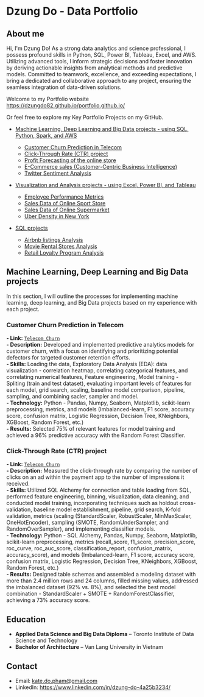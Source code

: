 # Dzung Do - Data Portfolio

## About me

Hi, I'm Dzung Do! As a strong data analytics and science professional, I possess profound skills in Python, SQL, Power BI, Tableau, Excel, and AWS. Utilizing advanced tools, I inform strategic decisions and foster innovation by deriving actionable insights from analytical methods and predictive models. Committed to teamwork, excellence, and exceeding expectations, I bring a dedicated and collaborative approach to any project, ensuring the seamless integration of data-driven solutions.

Welcome to my Portfolio website
https://dzungdo82.github.io/portfolio.github.io/

Or feel free to explore my Key Portfolio Projects on my GitHub.

- [Machine Learning, Deep Learning and Big Data projects - using SQL, Python, Spark, and AWS](#machine-learning-deep-learning-and-big-data-projects---using-sql-python-spark-and-aws)
	+ [Customer Churn Prediction in Telecom](#customer-churn-prediction-in-telecom)
	+ [Click-Through Rate (CTR) project](#click-through-rate-ctr-project)
	+ [Profit Forecasting of the online store](#progit-forecasting)
	+ [E-Commerce sales (Customer-Centric Business Intelligence)](#e-commerce-rfm)
	+ [Twitter Sentiment Analysis](#twitter-sentiment-analysis)

- [Visualization and Analysis projects - using Excel, Power BI, and Tableau](#visualization-analysis)
	+ [Employee Performance Metrics](#employee-metrics)
	+ [Sales Data of Online Sport Store](#sales-sport-store)
	+ [Sales Data of Online Supermarket](#sales-market)
	+ [Uber Density in New York](#uber-ny)

- [SQL projects](#sql-projects)
	+ [Airbnb listings Analysis](#airbnb-listings)
	+ [Movie Rental Stores Analysis](#movie-rental)
	+ [Retail Loyalty Program Analysis](#retail-loyalty)

## Machine Learning, Deep Learning and Big Data projects
In this section, I will outline the processes for implementing machine learning, deep learning, and Big Data projects based on my experience with each project.

### Customer Churn Prediction in Telecom
**- Link:** [`Telecom_Churn`](https://github.com/DzungDo82/TeleChurn)    
**- Description:** Developed and implemented predictive analytics models for customer churn, with a focus on identifying and prioritizing potential defectors for targeted customer retention efforts.  
**- Skills:** Loading the data, Exploratory Data Analysis (EDA): data visualization - correlation heatmap, correlating categorical features, and correlating numerical features, Feature engineering, Model training - Spliting (train and test dataset), evaluating important levels of features for each model, grid search, scaling, baseline model comparison,  pipeline, sampling, and combining sacler, sampler and model.<br>
**- Technology:** Python - Pandas, Numpy, Seaborn, Matplotlib, scikit-learn preprocessing, metrics, and models (Imbalanced-learn, F1 score, accuracy score, confusion matrix, Logistic Regression, Decision Tree, KNeighbors, XGBoost, Random Forest, etc.)<br>
**- Results:** Selected 75% of relevant features for model training and achieved a 96% predictive accuracy with the Random Forest Classifier.

### Click-Through Rate (CTR) project
**- Link:** [`Telecom_Churn`](https://github.com/DzungDo82/TeleChurn)    
**- Description:** Measured the click-through rate by comparing the number of clicks on an ad within the payment app to the number of impressions it received.  
**- Skills:** Utilized SQL Alchemy for connection and table loading from SQL, performed feature engineering, binning, visualization, data cleaning, and conducted model training, incorporating techniques such as holdout cross-validation, baseline model establishment, pipeline, grid search, K-fold validation, metrics (scaling (StandardScaler, RobustScaler, MinMaxScaler, OneHotEncoder), sampling (SMOTE, RandomUnderSampler, and RandomOverSampler), and implementing classifier models.<br>
**- Technology:** Python - SQL Alchemy, Pandas, Numpy, Seaborn, Matplotlib, scikit-learn preprocessing, metrics (recall_score, f1_score, precision_score, roc_curve, roc_auc_score, classification_report, confusion_matrix, accuracy_score), and models (Imbalanced-learn, F1 score, accuracy score, confusion matrix, Logistic Regression, Decision Tree, KNeighbors, XGBoost, Random Forest, etc.)<br>
**- Results:** Designed table schemas and assembled a modeling dataset with more than 2.4 million rows and 24 columns, filled missing values, addressed the imbalanced dataset (92% vs. 8%), and selected the best model combination - StandardScaler + SMOTE + RandomForestClassifier, achieving a 73% accuracy score.

## Education
- **Applied Data Science and Big Data Diploma** – Toronto Institute of Data Science and Technology
- **Bachelor of Architecture** – Van Lang University in Vietnam

## Contact
- Email: kate.do.pham@gmail.com
- LinkedIn: https://www.linkedin.com/in/dzung-do-4a25b3234/
